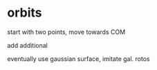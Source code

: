 # orbits

start with two points, move towards COM

add additional

eventually use gaussian surface, imitate gal. rotos